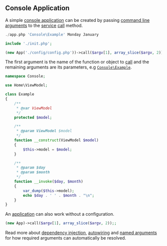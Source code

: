 ## Console Application
A simple [console application](https://github.com/mvc5/mvc5-application/blob/master/app.php) can be created by passing [command line arguments](http://php.net/manual/en/reserved.variables.argv.php) to the [service](https://github.com/mvc5/mvc5/blob/master/src/Service/Service.php) [call](https://github.com/mvc5/mvc5/blob/master/src/Resolver/Service.php#L21) method.

```php
./app.php 'Console\Example' Monday January
```

```php
include './init.php';

(new App('./config/config.php'))->call($argv[1], array_slice($argv, 2));
```

The first argument is the name of the function or object to [call](https://github.com/mvc5/mvc5/blob/master/src/Resolver/Service.php#L21) and the remaining arguments are its parameters, e.g [<code>Console\Example</code>](https://github.com/mvc5/mvc5-application/blob/master/src/Console/Example.php).

```php
namespace Console;

use Home\ViewModel;

class Example
{
    /**
     * @var ViewModel
     */
    protected $model;

    /**
     * @param ViewModel $model
     */
    function __construct(ViewModel $model)
    {
        $this->model = $model;
    }

    /**
     * @param $day
     * @param $month
     */
    function __invoke($day, $month)
    {
        var_dump($this->model);
        echo $day . ' ' . $month . "\n";
    }
}
```

An [application](https://github.com/mvc5/mvc5/blob/master/src/App.php) can also work without a configuration. 

```php
(new App)->call($argv[1], array_slice($argv, 2));;
```

Read more about <a href="#dependency-injection">dependency injection</a>, <a href="#autowiring">autowiring</a> and <a href="#named-arguments">named arguments</a> for how required arguments can automatically be resolved.
